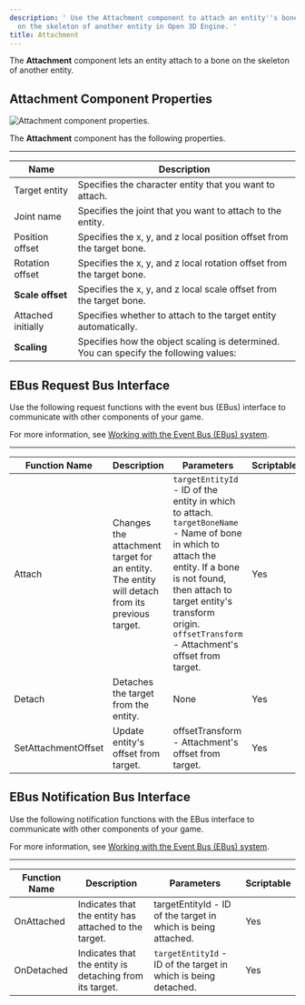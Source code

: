 ```yaml
---
description: ' Use the Attachment component to attach an entity''s bone to a bone
  on the skeleton of another entity in Open 3D Engine. '
title: Attachment
---
```




The **Attachment** component lets an entity attach to a bone on the skeleton of another entity.

## Attachment Component Properties 

![Attachment component properties.](/images/user-guide/component/attachment-component-properties.png)

The **Attachment** component has the following properties.


****

| Name | Description |
| --- | --- |
| Target entity |  Specifies the character entity that you want to attach.  |
| Joint name |  Specifies the joint that you want to attach to the entity.  |
| Position offset |  Specifies the x, y, and z local position offset from the target bone.  |
| Rotation offset |  Specifies the x, y, and z local rotation offset from the target bone.  |
|  **Scale offset**  |  Specifies the x, y, and z local scale offset from the target bone.  |
| Attached initially |  Specifies whether to attach to the target entity automatically.  |
|  **Scaling**  |  Specifies how the object scaling is determined. You can specify the following values:   |

## EBus Request Bus Interface 

Use the following request functions with the event bus (EBus) interface to communicate with other components of your game.

For more information, see [Working with the Event Bus (EBus) system](/docs/user-guide/engine/ebus/).


****

| Function Name | Description | Parameters | Scriptable |
| --- | --- | --- | --- |
| Attach |  Changes the attachment target for an entity. The entity will detach from its previous target.  |  `targetEntityId` - ID of the entity in which to attach. `targetBoneName` - Name of bone in which to attach the entity. If a bone is not found, then attach to target entity's transform origin. `offsetTransform` - Attachment's offset from target.  | Yes |
| Detach |  Detaches the target from the entity.  | None | Yes |
| SetAttachmentOffset |  Update entity's offset from target.  | offsetTransform - Attachment's offset from target. | Yes |

## EBus Notification Bus Interface 

Use the following notification functions with the EBus interface to communicate with other components of your game.

For more information, see [Working with the Event Bus (EBus) system](/docs/user-guide/engine/ebus/).


****

| Function Name | Description | Parameters | Scriptable |
| --- | --- | --- | --- |
| OnAttached |  Indicates that the entity has attached to the target.  | targetEntityId - ID of the target in which is being attached. | Yes |
| OnDetached |  Indicates that the entity is detaching from its target.  |  `targetEntityId` - ID of the target in which is being detached.  | Yes |
